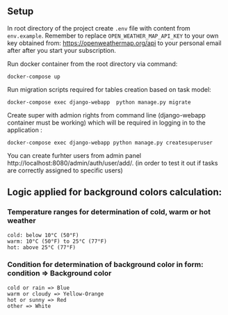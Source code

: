 ## Setup
In root directory of the project create `.env` file with content from `env.example`.
Remember to replace `OPEN_WEATHER_MAP_API_KEY` to your own key obtained from: https://openweathermap.org/api to your personal email after after you start your subscription.


Run docker container from the root directory via command:

```
docker-compose up
```
Run migration scripts required for tables creation based on task model:
```
docker-compose exec django-webapp  python manage.py migrate
```

Create super with admion rights from command line (django-webapp container must be working) which will be required in logging in to the application :
```
docker-compose exec django-webapp python manage.py createsuperuser
```
You can create furhter users from admin panel http://localhost:8080/admin/auth/user/add/.
(in order to test it out if tasks are correctly assigned to specific users)

## Logic applied for background colors calculation:
### Temperature ranges for determination of cold, warm or hot weather
```
cold: below 10°C (50°F)
warm: 10°C (50°F) to 25°C (77°F)
hot: above 25°C (77°F)
```
### Condition for determination of background color in form: condition => Background color
```
cold or rain => Blue
warm or cloudy => Yellow-Orange
hot or sunny => Red
other => White
```

